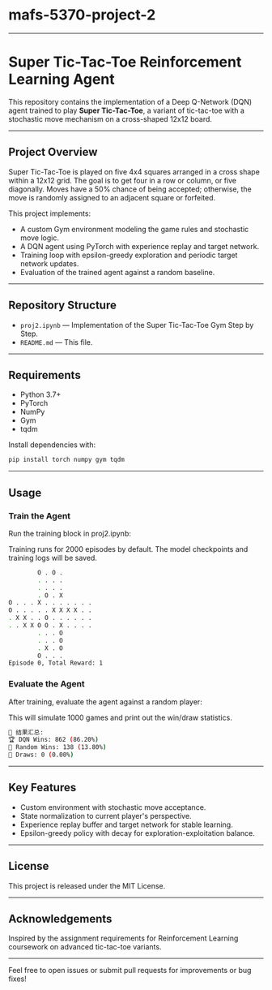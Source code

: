 # mafs-5370-project-2

---
# Super Tic-Tac-Toe Reinforcement Learning Agent

This repository contains the implementation of a Deep Q-Network (DQN) agent trained to play **Super Tic-Tac-Toe**, a variant of tic-tac-toe with a stochastic move mechanism on a cross-shaped 12x12 board.

---

## Project Overview

Super Tic-Tac-Toe is played on five 4x4 squares arranged in a cross shape within a 12x12 grid. The goal is to get four in a row or column, or five diagonally. Moves have a 50% chance of being accepted; otherwise, the move is randomly assigned to an adjacent square or forfeited.

This project implements:

- A custom Gym environment modeling the game rules and stochastic move logic.
- A DQN agent using PyTorch with experience replay and target network.
- Training loop with epsilon-greedy exploration and periodic target network updates.
- Evaluation of the trained agent against a random baseline.

---

## Repository Structure

- `proj2.ipynb` — Implementation of the Super Tic-Tac-Toe Gym Step by Step. 
- `README.md` — This file.

---

## Requirements

- Python 3.7+
- PyTorch
- NumPy
- Gym
- tqdm

Install dependencies with:

```bash
pip install torch numpy gym tqdm
```

---

## Usage

### Train the Agent

Run the training block in proj2.ipynb:

Training runs for 2000 episodes by default. The model checkpoints and training logs will be saved.

```bash
        O . O .        
        . . . .        
        . . . .        
        . O . X        
O . . . X . . . . . . .
O . . . . . X X X X . .
. X X . . O . . . . . .
. . X X O O . X . . . .
        . . . O        
        . . . O        
        . X . O        
        O . . .        
Episode 0, Total Reward: 1
```

### Evaluate the Agent

After training, evaluate the agent against a random player:

This will simulate 1000 games and print out the win/draw statistics.

```bash
🎉 结果汇总:
🏆 DQN Wins: 862 (86.20%)
🎲 Random Wins: 138 (13.80%)
🤝 Draws: 0 (0.00%)
```

---

## Key Features

- Custom environment with stochastic move acceptance.
- State normalization to current player's perspective.
- Experience replay buffer and target network for stable learning.
- Epsilon-greedy policy with decay for exploration-exploitation balance.

---

## License

This project is released under the MIT License.

---

## Acknowledgements

Inspired by the assignment requirements for Reinforcement Learning coursework on advanced tic-tac-toe variants.

---

Feel free to open issues or submit pull requests for improvements or bug fixes!
  
